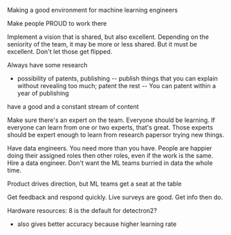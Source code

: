 Making a good environment for machine learning engineers


Make people PROUD to work there

Implement a vision that is shared, but also excellent. Depending on the seniority of the team, it may be more or less shared. But it must be excellent. Don't let those get flipped.

Always have some research
- possibility of patents, publishing
-- publish things that you can explain without revealing too much; patent the rest
-- You can patent within a year of publishing


have a good and a constant stream of content

Make sure there's an expert on the team. Everyone should be learning. If everyone can learn from one or two experts, that's great. Those experts should be expert enough to learn from research papersor trying new things.


Have data engineers. You need more than you have. People are happier doing their assigned roles then other roles, even if the work is the same. Hire a data engineer. Don't want the ML teams burried in data the whole time.

Product drives direction, but ML teams get a seat at the table

Get feedback and respond quickly. Live surveys are good. Get info then do.


Hardware resources:
8 is the default for detectron2?
- also gives better accuracy because higher learning rate









